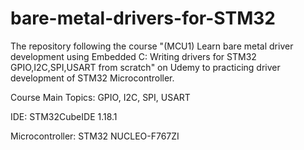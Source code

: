 # bare-metal-drivers-for-STM32

The repository following the course "(MCU1) Learn bare metal driver development using Embedded C: Writing drivers for STM32 GPIO,I2C,SPI,USART from scratch" on Udemy to practicing driver development of STM32 Microcontroller.

Course Main Topics: GPIO, I2C, SPI, USART

IDE: STM32CubeIDE 1.18.1 

Microcontroller: STM32 NUCLEO-F767ZI

